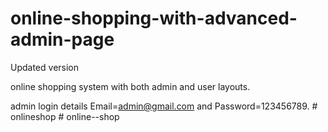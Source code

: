 # online-shopping-with-advanced-admin-page
Updated version


online shopping system with both admin and user layouts.

admin login details  Email=admin@gmail.com and Password=123456789.
#   o n l i n e s h o p  
 #   o n l i n e - - s h o p  
 